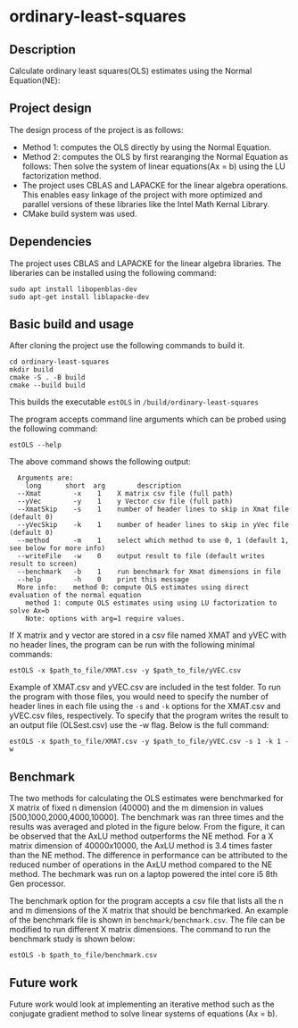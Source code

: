 # ordinary-least-squares

## Description
Calculate ordinary least squares(OLS) estimates using the Normal Equation(NE):

## Project design
The design process of the project is as follows:
* Method 1: computes the OLS directly by using the Normal Equation.
* Method 2: computes the OLS by first rearanging the Normal Equation as follows:
Then solve the system of linear equations(Ax = b) using the LU factorization method.
* The project uses CBLAS and LAPACKE for the linear algebra operations. This enables easy linkage of the project with more optimized and parallel versions of these libraries like the Intel Math Kernal Library. 
* CMake build system was used.

## Dependencies
The project uses CBLAS and LAPACKE for the linear algebra libraries. The liberaries can be installed using the following command:
```
sudo apt install libopenblas-dev
sudo apt-get install liblapacke-dev
```

## Basic build and usage
After cloning the project use the following commands to build it.
```
cd ordinary-least-squares
mkdir build
cmake -S . -B build
cmake --build build
```
This builds the executable `estOLS` in `/build/ordinary-least-squares`

The program accepts command line arguments which can be probed using the following command:
```
estOLS --help
```
The above command shows the following output:
```
  Arguments are:
    long      short  arg        description
  --Xmat        -x    1    X matrix csv file (full path)
  --yVec        -y    1    y Vector csv file (full path)
  --XmatSkip    -s    1    number of header lines to skip in Xmat file (default 0)
  --yVecSkip    -k    1    number of header lines to skip in yVec file (default 0)
  --method      -m    1    select which method to use 0, 1 (default 1, see below for more info)
  --writeFile   -w    0    output result to file (default writes result to screen)
  --benchmark   -b    1    run benchmark for Xmat dimensions in file
  --help        -h    0    print this message
  More info:    method 0: compute OLS estimates using direct evaluation of the normal equation
    method 1: compute OLS estimates using using LU factorization to solve Ax=b
    Note: options with arg=1 require values.
```

If X matrix and y vector are stored in a csv file named XMAT and yVEC with no header lines, the program can be run with the following minimal commands:
```
estOLS -x $path_to_file/XMAT.csv -y $path_to_file/yVEC.csv
```

Example of XMAT.csv and yVEC.csv are included in the test folder. To run the program with those files, you would need to specify the number of header lines in each file using the `-s` and `-k` options for the XMAT.csv and yVEC.csv files, respectively. To specify that the program writes the result to an output file (OLSest.csv) use the -w flag. Below is the full command:
```
estOLS -x $path_to_file/XMAT.csv -y $path_to_file/yVEC.csv -s 1 -k 1 -w
```

## Benchmark
The two methods for calculating the OLS estimates were benchmarked for X matrix of fixed n dimension (40000) and the m dimension in values [500,1000,2000,4000,10000]. The benchmark was ran three times and the results was averaged and ploted in the figure below. From the figure, it can be observed that the AxLU method outperforms the NE method. For a X matrix dimension of 40000x10000, the AxLU method is 3.4 times faster than the NE method. The difference in performance can be attributed to the reduced number of operations in the AxLU method compared to the NE method. The bechmark was run on a laptop powered the intel core i5 8th Gen processor.

The benchmark option for the program accepts a csv file that lists all the n and m dimensions of the X matrix that should be benchmarked. An example of the benchmark file is shown in `benchmark/benchmark.csv`. The file can be modified to run different X matrix dimensions. The command to run the benchmark study is shown below:
```
estOLS -b $path_to_file/benchmark.csv
```

## Future work
Future work would look at implementing an iterative method such as the conjugate gradient method to solve linear systems of equations (Ax = b).